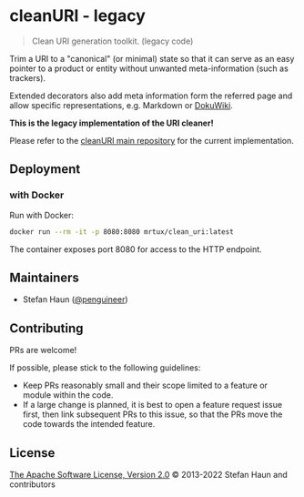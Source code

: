 # cleanURI - legacy

> Clean URI generation toolkit. (legacy code)

Trim a URI to a "canonical" (or minimal) state so that it can serve as an easy pointer to a product or entity without unwanted meta-information (such as trackers).

Extended decorators also add meta information form the referred page and allow specific representations, e.g. Markdown or [DokuWiki](https://www.dokuwiki.org/).

**This is the legacy implementation of the URI cleaner!**

Please refer to the [cleanURI main repository](https://github.com/penguineer/cleanURI) for the current implementation.


## Deployment

### with Docker

Run with Docker:
```bash
docker run --rm -it -p 8080:8080 mrtux/clean_uri:latest
```

The container exposes port 8080 for access to the HTTP endpoint.


## Maintainers

* Stefan Haun ([@penguineer](https://github.com/penguineer))


## Contributing

PRs are welcome!

If possible, please stick to the following guidelines:

* Keep PRs reasonably small and their scope limited to a feature or module within the code.
* If a large change is planned, it is best to open a feature request issue first, then link subsequent PRs to this issue, so that the PRs move the code towards the intended feature.


## License

[The Apache Software License, Version 2.0](LICENSE.txt) © 2013-2022 Stefan Haun and contributors
